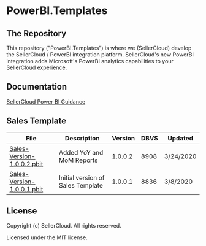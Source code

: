 # PowerBI.Templates

## The Repository
This repository ("PowerBI.Templates") is where we (SellerCloud) develop the SellerCloud / PowerBI integration platform.
SellerCloud's new PowerBI integration adds Microsoft's PowerBI analytics capabilities to your SellerCloud experience.


## Documentation
 [SellerCloud Power BI Guidance](https://github.com/SellerCloudTeam/PowerBI.Templates/blob/master/SellerCloud%20Power%20BI%20Guidance.pdf)


## Sales Template
 File | Description | Version | DBVS | Updated
|---|---|---|---|---|
| [Sales-Version-1.0.0.2.pbit](https://github.com/SellerCloudTeam/PowerBI.Templates/blob/master/Sales/Sales-Version-1.0.0.2.pbit) | Added YoY and MoM Reports | 1.0.0.2 | 8908 | 3/24/2020 |
| [Sales-Version-1.0.0.1.pbit](https://github.com/SellerCloudTeam/PowerBI.Templates/blob/master/Sales/Sales-Version-1.0.0.1.pbit) | Initial version of Sales Template | 1.0.0.1 | 8836 | 3/8/2020 |

## License
Copyright (c) SellerCloud. All rights reserved.

Licensed under the MIT  license.
